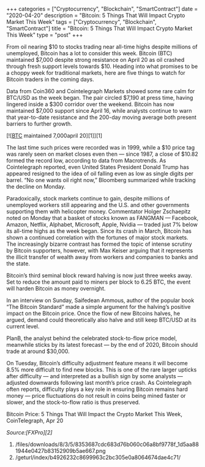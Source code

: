 +++
categories = ["Cryptocurrency", "Blockchain", "SmartContract"]
date = "2020-04-20"
description = "Bitcoin: 5 Things That Will Impact Crypto Market This Week"
tags = ["Cryptocurrency", "Blockchain", "SmartContract"]
title = "Bitcoin: 5 Things That Will Impact Crypto Market This Week"
type = "post"
+++

From oil nearing $10 to stocks trading near all-time highs despite
millions of unemployed, Bitcoin has a lot to consider this week. Bitcoin
(BTC) maintained $7,000 despite strong resistance on April 20 as oil
crashed through fresh support levels towards $10. Heading into what
promises to be a choppy week for traditional markets, here are five
things to watch for Bitcoin traders in the coming days.

Data from Coin360 and Cointelegraph Markets showed some rare calm for
BTC/USD as the week began. The pair circled $7,190 at press time, having
lingered inside a $300 corridor over the weekend. Bitcoin has now
maintained $7,000 support since April 16, while analysts continue to
warn that year-to-date resistance and the 200-day moving average both
present barriers to further growth.

[![[BTC](https://www.playgroundfx.com/blog/who-is-the-creator-of-bitcoin/) maintained 7,000april 20][1]][1]

The last time such prices were recorded was in 1999, while a $10 price
tag was rarely seen on market closes even then — since 1987, a close of
$10.82 formed the record low, according to data from Macrotrends. As
Cointelegraph reported, even United States President Donald Trump has
appeared resigned to the idea of oil falling even as low as single
digits per barrel. “No one wants oil right now,” Bloomberg summarized
while tracking the decline on Monday.

Paradoxically, stock markets continue to gain, despite millions of
unemployed workers still appearing and the U.S. and other governments
supporting them with helicopter money. Commentator Holger Zschaepitz
noted on Monday that a basket of stocks known as FANGMAN — Facebook,
Amazon, Netflix, Alphabet, Microsoft, Apple, Nvidia — traded just 7%
below its all-time highs as the week began. Since its crash in March,
Bitcoin has shown a continued correlation with the fortunes of major
stock markets. The increasingly bizarre contrast has formed the topic of
intense scrutiny by Bitcoin supporters, however, with Max Keiser arguing
that it represents the illicit transfer of wealth away from workers and
companies to banks and the state.

Bitcoin’s third seminal block reward halving is now just three weeks
away. Set to reduce the amount paid to miners per block to 6.25 BTC, the
event will harden Bitcoin as money overnight.

In an interview on Sunday, Saifedean Ammous, author of the popular book
“The Bitcoin Standard” made a simple argument for the halving’s positive
impact on the Bitcoin price. Once the flow of new Bitcoins halves, he
argued, demand could theoretically also halve and still keep BTC/USD at
its current level.

PlanB, the analyst behind the celebrated stock-to-flow price model,
meanwhile sticks by its latest forecast — by the end of 2020, Bitcoin
should trade at around $30,000.

On Tuesday, Bitcoin’s difficulty adjustment feature means it will become
8.5% more difficult to find new blocks. This is one of the rare larger
upticks after difficulty — and interpreted as a bullish sign by some
analysts — adjusted downwards following last month’s price crash. As
Cointelegraph often reports, difficulty plays a key role in ensuring
Bitcoin remains hard money — price fluctuations do not result in coins
being mined faster or slower, and the stock-to-flow ratio is thus
preserved.

Bitcoin Price: 5 Things That Will Impact the Crypto Market This Week,
CoinTelegraph, Apr 20

_Source:[FXPro][2]_

   1. /files/downloads/8/3/5/8353687cdc683d76b060c06a8bf9778f_1d5aa881944e0427b83152909b5ae667.png
   2. /geturl/index/b4926232c8699963c2bc305e0a8064674dae4c71/